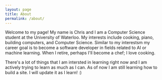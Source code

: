 ```yaml
---
layout: page
title: About
permalink: /about/
---
```


Welcome to my page! My name is Chris and  I am a Computer Science student at the University of Waterloo. My interests include cooking, piano, building computers, and Computer Science. Similar to my interestsm my career goal is to become a software developer in fields related to AI or machine learning. When I retire, perhaps I'll become a chef; I love cooking. 

There's a lot of things that I am intersted in learning right now and I am actively trying to learn as much as I can. 
As of now I am still learning how to build a site. I will update it as I learn! :)
